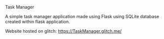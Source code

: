 Task Manager

A simple task manager application made using Flask using SQLite database created within flask application.

Website hosted on glitch: https://TaskManager.glitch.me/
